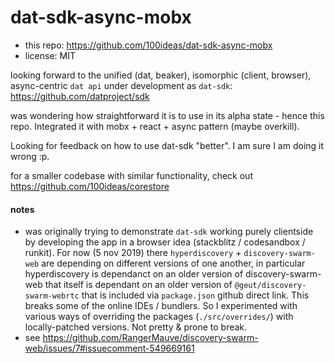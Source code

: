 # dat-sdk-async-mobx
- this repo: https://github.com/100ideas/dat-sdk-async-mobx
- license: MIT

looking forward to the unified (dat, beaker), isomorphic (client, browser), async-centric `dat api` under development as `dat-sdk`: https://github.com/datproject/sdk

was wondering how straightforward it is to use in its alpha state - hence this repo. Integrated it with mobx + react + async pattern (maybe overkill).

Looking for feedback on how to use dat-sdk "better". I am sure I am doing it wrong :p.

for a smaller codebase with similar functionality, check out https://github.com/100ideas/corestore

#### notes
- was originally trying to demonstrate `dat-sdk` working purely clientside by developing the app in a browser idea (stackblitz / codesandbox / runkit). For now (5 nov 2019) there `hyperdiscovery` + `discovery-swarm-web` are depending on different versions of one another, in particular hyperdiscovery is dependanct on an older version of discovery-swarm-web that itself is dependant on an older version of `@geut/discovery-swarm-webrtc` that is included via `package.json` github direct link. This breaks some of the online IDEs / bundlers. So I experimented with various ways of overriding the packages (`./src/overrides/`) with locally-patched versions. Not pretty & prone to break.
- see https://github.com/RangerMauve/discovery-swarm-web/issues/7#issuecomment-549669161